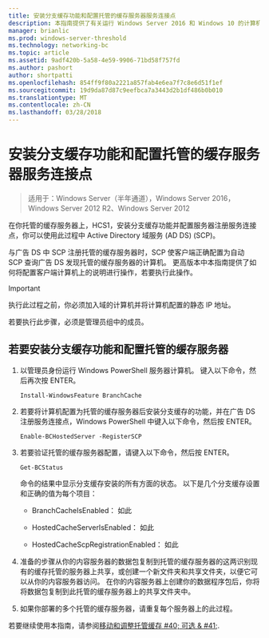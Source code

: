 ```yaml
---
title: 安装分支缓存功能和配置托管的缓存服务器服务连接点
description: 本指南提供了有关运行 Windows Server 2016 和 Windows 10 的计算机上托管的缓存型部署分支缓存的说明进行操作
manager: brianlic
ms.prod: windows-server-threshold
ms.technology: networking-bc
ms.topic: article
ms.assetid: 9adf420b-5a58-4e59-9906-71bd58f757fd
ms.author: pashort
author: shortpatti
ms.openlocfilehash: 854ff9f80a2221a857fab4e6ea7f7c8e6d51f1ef
ms.sourcegitcommit: 19d9da87d87c9eefbca7a3443d2b1df486b0b010
ms.translationtype: MT
ms.contentlocale: zh-CN
ms.lasthandoff: 03/28/2018
---
```

# <a name="install-the-branchcache-feature-and-configure-the-hosted-cache-server-by-service-connection-point"></a>安装分支缓存功能和配置托管的缓存服务器服务连接点

>适用于：Windows Server（半年通道），Windows Server 2016，Windows Server 2012 R2、Windows Server 2012

在你托管的缓存服务器上，HCS1，安装分支缓存功能并配置服务器注册服务连接点，你可以使用此过程中 Active Directory 域服务 \(AD DS\) \(SCP\)。

与广告 DS 中 SCP 注册托管的缓存服务器时，SCP 使客户端正确配置为自动 SCP 查询广告 DS 发现托管的缓存服务器的计算机。 更高版本中本指南提供了如何将配置客户端计算机上的说明进行操作，若要执行此操作。

>[!IMPORTANT]
>执行此过程之前，你必须加入域的计算机并将计算机配置的静态 IP 地址。

若要执行此步骤，必须是管理员组中的成员。

## <a name="to-install-the-branchcache-feature-and-configure-the-hosted-cache-server"></a>若要安装分支缓存功能和配置托管的缓存服务器  

1. 以管理员身份运行 Windows PowerShell 服务器计算机。 键入以下命令，然后再次按 ENTER。

    ``` 
    Install-WindowsFeature BranchCache
    ```

2.  若要将计算机配置为托管的缓存服务器后安装分支缓存的功能，并在广告 DS 注册服务连接点，Windows PowerShell 中键入以下命令，然后按 ENTER。

    ```  
    Enable-BCHostedServer -RegisterSCP
    ```  

3. 若要验证托管的缓存服务器配置，请键入以下命令，然后按 ENTER。

    ```  
    Get-BCStatus  
    ```  
  
    命令的结果中显示分支缓存安装的所有方面的状态。 以下是几个分支缓存设置和正确的值为每个项目：  
  
    -   BranchCacheIsEnabled： 如此

    -   HostedCacheServerIsEnabled： 如此

    -   HostedCacheScpRegistrationEnabled： 如此

4. 准备的步骤从你的内容服务器的数据包复制到托管的缓存服务器的这两识别现有的缓存托管的服务器上共享，或创建一个新文件夹和共享文件夹，以便它可以从你的内容服务器访问。 在你的内容服务器上创建你的数据程序包后，你将将数据包复制到此托管的缓存服务器上的共享文件夹中。
  
5. 如果你部署的多个托管的缓存服务器，请重复每个服务器上的此过程。

若要继续使用本指南，请参阅[移动和调整托管缓存 #40; 可选 & #41;](6-Bc-Move-Resize-Cache.md).
